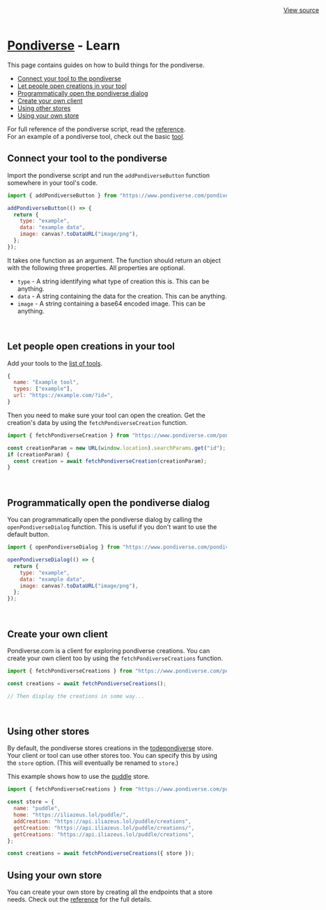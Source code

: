 <header
  id="view-source"
  style="position: absolute; top: 0; right: 0; padding: 16px"
>
  <a href="https://github.com/TodePond/Pondiverse" target="_blank">View source</a>
</header>

<h1><a href="/" class="breadcrumb">Pondiverse</a> - Learn</h1>

This page contains guides on how to build things for the pondiverse.

- [Connect your tool to the pondiverse](#connect)
- [Let people open creations in your tool](#tools)
- [Programmatically open the pondiverse dialog](#open)
- [Create your own client](#client)
- [Using other stores](#stores)
- [Using your own store](#store)

For full reference of the pondiverse script, read the [reference](/reference/).\
For an example of a pondiverse tool, check out the basic [tool](/tool/).

<h2 id="connect">Connect your tool to the pondiverse</h2>

Import the pondiverse script and run the `addPondiverseButton` function somewhere in your tool's code.

```js
import { addPondiverseButton } from "https://www.pondiverse.com/pondiverse.js";

addPondiverseButton(() => {
  return {
    type: "example",
    data: "example data",
    image: canvas?.toDataURL("image/png"),
  };
});
```

It takes one function as an argument. The function should return an object with the following three properties. All properties are optional.

- `type` - A string identifying what type of creation this is. This can be anything.
- `data` - A string containing the data for the creation. This can be anything.
- `image` - A string containing a base64 encoded image. This can be anything.

<br>

<h2 id="tools">Let people open creations in your tool</h2>

Add your tools to the [list of tools](https://github.com/TodePond/Pondiverse/blob/main/tools.js).

```js
{
  name: "Example tool",
  types: ["example"],
  url: "https://example.com/?id=",
}
```

Then you need to make sure your tool can open the creation. Get the creation's data by using the `fetchPondiverseCreation` function.

```js
import { fetchPondiverseCreation } from "https://www.pondiverse.com/pondiverse.js";

const creationParam = new URL(window.location).searchParams.get("id");
if (creationParam) {
  const creation = await fetchPondiverseCreation(creationParam);
}
```

<br />

<h2 id="open">Programmatically open the pondiverse dialog</h2>

You can programmatically open the pondiverse dialog by calling the `openPondiverseDialog` function. This is useful if you don't want to use the default button.

```js
import { openPondiverseDialog } from "https://www.pondiverse.com/pondiverse.js";

openPondiverseDialog(() => {
  return {
    type: "example",
    data: "example data",
    image: canvas?.toDataURL("image/png"),
  };
});
```

<br />

<h2 id="client">Create your own client</h2>

Pondiverse.com is a client for exploring pondiverse creations. You can create your own client too by using the `fetchPondiverseCreations` function.

```js
import { fetchPondiverseCreations } from "https://www.pondiverse.com/pondiverse.js";

const creations = await fetchPondiverseCreations();

// Then display the creations in some way...
```

<br />

<h2 id="stores">Using other stores</h2>

By default, the pondiverse stores creations in the [todepondiverse](https://todepond.com/pondiverse) store. Your client or tool can use other stores too. You can specify this by using the `store` option. (This will eventually be renamed to `store`.)

This example shows how to use the [puddle](https://iliazeus.lol/puddle/) store.

```js
import { fetchPondiverseCreations } from "https://www.pondiverse.com/pondiverse.js";

const store = {
  name: "puddle",
  home: "https://iliazeus.lol/puddle/",
  addCreation: "https://api.iliazeus.lol/puddle/creations",
  getCreation: "https://api.iliazeus.lol/puddle/creations/",
  getCreations: "https://api.iliazeus.lol/puddle/creations",
};

const creations = await fetchPondiverseCreations({ store });
```

<h2 id="store">Using your own store</h2>

You can create your own store by creating all the endpoints that a store needs. Check out the [reference](/reference/) for the full details.

<br />
<br />
<br />
<br />
<br />
<br />
